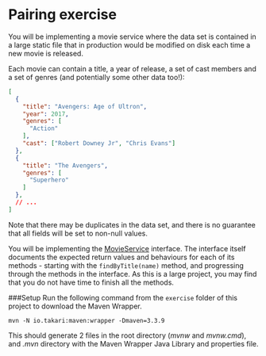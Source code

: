 # Pairing exercise

You will be implementing a movie service where the data set is contained in a large static file that in production would
be modified on disk each time a new movie is released.

Each movie can contain a title, a year of release, a set of cast members and a set of genres (and potentially some other data too!):

```json
[
  {
    "title": "Avengers: Age of Ultron",
    "year": 2017,
    "genres": [
      "Action"
    ],
    "cast": ["Robert Downey Jr", "Chris Evans"]
  },
  {
    "title": "The Avengers",
    "genres": [
      "Superhero"
    ]
  },
  // ...
]
```

Note that there may be duplicates in the data set, and there is no guarantee that all fields will be set to non-null
values.

You will be implementing the [MovieService](src/main/java/uk/sky/ovp/interview/MovieService.java) interface. The 
interface itself documents the expected return values and behaviours for each of its methods - starting with the 
`findByTitle(name)` method, and progressing through the methods in the interface.  As this is a large project, you 
may find that you do not have time to finish all the methods.

###Setup
Run the following command from the `exercise` folder of this project to download the Maven Wrapper.

`mvn -N io.takari:maven:wrapper -Dmaven=3.3.9`

This should generate 2 files in the root directory (_mvnw_ and _mvnw.cmd_), and _.mvn_ directory with the Maven Wrapper Java Library and properties file.   